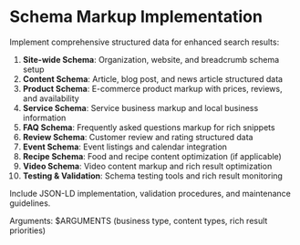 # Schema Markup Implementation

Implement comprehensive structured data for enhanced search results:

1. **Site-wide Schema**: Organization, website, and breadcrumb schema setup
2. **Content Schema**: Article, blog post, and news article structured data
3. **Product Schema**: E-commerce product markup with prices, reviews, and availability
4. **Service Schema**: Service business markup and local business information
5. **FAQ Schema**: Frequently asked questions markup for rich snippets
6. **Review Schema**: Customer review and rating structured data
7. **Event Schema**: Event listings and calendar integration
8. **Recipe Schema**: Food and recipe content optimization (if applicable)
9. **Video Schema**: Video content markup and rich result optimization
10. **Testing & Validation**: Schema testing tools and rich result monitoring

Include JSON-LD implementation, validation procedures, and maintenance guidelines.

Arguments: $ARGUMENTS (business type, content types, rich result priorities)
